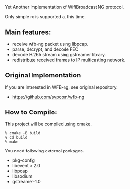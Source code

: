 Yet Another implementation of WifiBroadcast NG protocol.

Only simple rx is supported at this time.

Main features:
--------------
- receive wfb-ng packet using libpcap.
- parse, decrypt, and decode FEC
- decode H.265 stream using gstreamer library.
- redistribute received frames to IP multicasting network.

## Original Implementation
If you are interested in WFB-ng, see original repository.
- https://github.com/svpcom/wfb-ng

How to Compile:
---------------
This project will be compiled using cmake.

```
% cmake -B build
% cd build
% make
```

You need following external packages.

- pkg-config
- libevent > 2.0
- libpcap
- libsodium
- gstreamer-1.0

